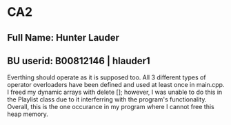# CA2

## Full Name: Hunter Lauder
## BU userid: B00812146 | hlauder1

Everthing should operate as it is supposed too.
All 3 different types of operator overloaders have been defined and used at least once in main.cpp.
I freed my dynamic arrays with delete []; however, I was unable to do this in the Playlist class due to it interferring with the program's functionality.
Overall, this is the one occurance in my program where I cannot free this heap memory.
